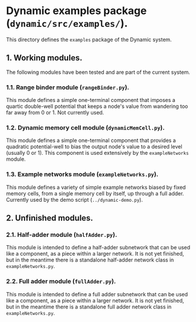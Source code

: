 # Dynamic examples package (`dynamic/src/examples/`).

This directory defines the `examples` package of the Dynamic system.

## 1. Working modules.

The following modules have been tested and are part of the current system.

### 1.1. Range binder module (`rangeBinder.py`).

This module defines a simple one-terminal component that imposes a quartic
double-well potential that keeps a node's value from wandering too far away
from 0 or 1.  Not currently used.

### 1.2. Dynamic memory cell module (`dynamicMemCell.py`).

This module defines a simple one-terminal component that provides a quadratic
potential-well to bias the output node's value to a desired level (usually 0 
or 1).  This component is used extensively by the `exampleNetworks` module.

### 1.3. Example networks module (`exampleNetworks.py`).

This module defines a variety of simple example networks biased by fixed
memory cells, from a single memory cell by itself, up through a full adder.
Currently used by the demo script (`../dynamic-demo.py`).

## 2. Unfinished modules.

### 2.1. Half-adder module (`halfAdder.py`).

This module is intended to define a half-adder subnetwork that can be used 
like a component, as a piece within a larger network.  It is not yet
finished, but in the meantime there is a standalone half-adder network class
in `exampleNetworks.py`.

### 2.2. Full adder module (`fullAdder.py`).

This module is intended to define a full adder subnetwork that can be used 
like a component, as a piece within a larger network.  It is not yet
finished, but in the meantime there is a standalone full adder network class
in `exampleNetworks.py`.
